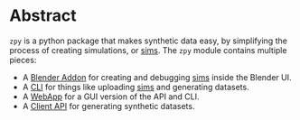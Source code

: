 # Abstract

`zpy` is a python package that makes synthetic data easy, by simplifying the process of creating simulations, or [sims](https://zumolabs.github.io/zpy/zpy/tutorials/what_is_a_sim/). The `zpy` module contains multiple pieces:

- A [Blender Addon](https://zumolabs.github.io/zpy/addon/about/) for creating and debugging [sims](https://zumolabs.github.io/zpy/zpy/tutorials/what_is_a_sim/) inside the Blender UI.
- A [CLI](https://zumolabs.github.io/zpy/cli/about/) for things like uploading [sims](https://zumolabs.github.io/zpy/zpy/tutorials/what_is_a_sim/) and generating datasets.
- A [WebApp](https://zumolabs.github.io/zpy/app/about/) for a GUI version of the API and CLI.
- A [Client API](https://zumolabs.github.io/zpy/client_api/about/) for generating synthetic datasets.
